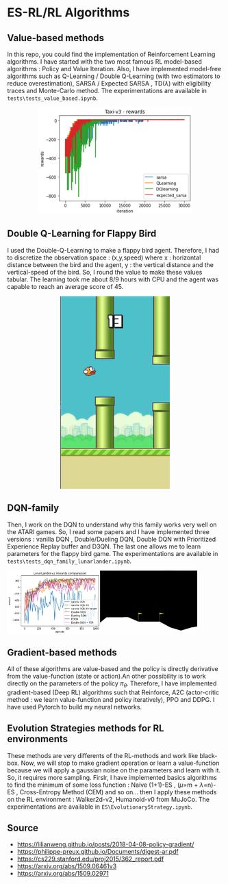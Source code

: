 # ES-RL/RL Algorithms

## Value-based methods
In this repo, you could find the implementation of Reinforcement Learning algorithms. I have started with the two most famous RL model-based algorithms : Policy and Value Iteration. Also, I have implemented model-free algorithms such as Q-Learning / Double Q-Learning (with two estimators to reduce overestimation), SARSA / Expected SARSA , TD($\lambda$) with eligibility traces and Monte-Carlo method. The experimentations are available in ``tests\tests_value_based.ipynb``.

<p align="center">
  <img src="https://github.com/jdufou1/RL/blob/main/img/test_taxiv3_value_based.png" height="250px"/>
</p>

## Double Q-Learning for Flappy Bird
I used the Double-Q-Learning to make a flappy bird agent. Therefore, I had to discretize the observation space : (x,y,speed)
where x : horizontal distance between the bird and the agent, y : the vertical distance and the vertical-speed of the bird.
So, I round the value to make these values tabular. The learning took me about 8/9 hours with CPU and the agent was capable to reach an average score of 45.

<p align="center">
  <img src="https://github.com/jdufou1/RL/blob/main/img/flappy_bird.gif" alt="animated" height="450px"/>
</p>

## DQN-family
Then, I work on the DQN to understand why this family works very well on the ATARI games. So, I read some papers and I have implemented three versions : vanilla DQN , Double/Dueling DQN,  Double DQN with Prioritized Experience Replay buffer and D3QN. The last one allows me to learn parameters for the flappy bird game. The experimentations are available in ``tests\tests_dqn_family_lunarlander.ipynb``.

<div style="display:flex;">
    <img src="https://github.com/jdufou1/RL/blob/main/img/test_lunarlander_dqn.png" alt="drawing" width="43%"/>
    <img src="https://github.com/jdufou1/RL/blob/main/img/lunarlander.gif" alt="drawing" width="45%"/>
</div>


## Gradient-based methods
All of these algorithms are value-based and the policy is directly derivative from the value-function (state or action).An other possibility is to work directly on the parameters of the policy $\pi_{\theta}$. Therefore, I have implemented gradient-based (Deep RL) algorithms such that Reinforce, A2C (actor-critic method : we learn value-function and policy iteratively), PPO and DDPG. I have used Pytorch to build my neural networks.

## Evolution Strategies methods for RL environments 

These methods are very differents of the RL-methods and work like black-box. Now, we will stop to make gradient operation or learn a value-function because we will apply a gaussian noise on the parameters and learn with it. So, it requires more sampling. Firslr, I have implemented basics algorithms to find the minimum of some loss function : Naive (1+1)-ES , ($\mu=$m + $\lambda=$n)-ES , Cross-Entropy Method (CEM) and so on... then I apply these methods on the RL environment : Walker2d-v2, Humanoid-v0 from MuJoCo. The experimentations are available in ``ES\EvolutionaryStrategy.ipynb``.

## Source

- https://lilianweng.github.io/posts/2018-04-08-policy-gradient/
- https://philippe-preux.github.io/Documents/digest-ar.pdf
- https://cs229.stanford.edu/proj2015/362_report.pdf
- https://arxiv.org/abs/1509.06461v3
- https://arxiv.org/abs/1509.02971
